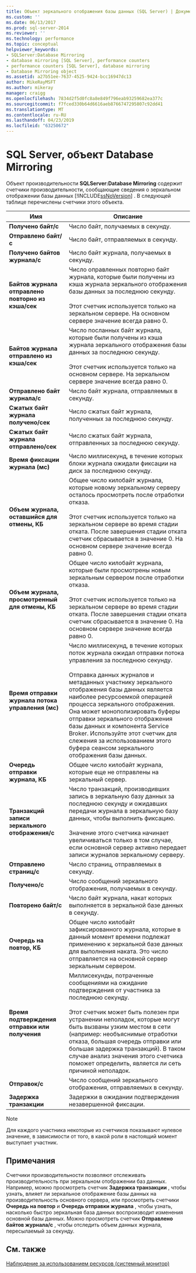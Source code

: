 ```yaml
---
title: Объект зеркального отображения базы данных (SQL Server) | Документация Майкрософт
ms.custom: ''
ms.date: 06/13/2017
ms.prod: sql-server-2014
ms.reviewer: ''
ms.technology: performance
ms.topic: conceptual
helpviewer_keywords:
- SQLServer:Database Mirroring
- database mirroring [SQL Server], performance counters
- performance counters [SQL Server], database mirroring
- Database Mirroring object
ms.assetid: a27b51ee-7637-4525-9424-bcc16947dc13
author: MikeRayMSFT
ms.author: mikeray
manager: craigg
ms.openlocfilehash: 7834d2f5d0fc8a8e849f796eab93259682ea377c
ms.sourcegitcommit: f7fced330b64d6616aeb8766747295807c92dd41
ms.translationtype: MT
ms.contentlocale: ru-RU
ms.lasthandoff: 04/23/2019
ms.locfileid: "63250672"
---
```

# <a name="sql-server-database-mirroring-object"></a>SQL Server, объект Database Mirroring
  Объект производительности **SQLServer:Database Mirroring** содержит счетчики производительности, сообщающие сведения о зеркальном отображении базы данных [!INCLUDE[ssNoVersion](../../includes/ssnoversion-md.md)] . В следующей таблице перечислены счетчики этого объекта.  
  
|Имя|Описание|  
|----------|-----------------|  
|**Получено байт/с**|Число байт, получаемых в секунду.|  
|**Отправлено байт/с**|Число байт, отправляемых в секунду.|  
|**Получено байтов журнала/с**|Число байт журнала, получаемых в секунду.|  
|**Байтов журнала отправлено повторно из кэша/сек**|Число оправленных повторно байт журнала, которые были получены из кэша журнала зеркального отображения базы данных за последнюю секунду.<br /><br /> Этот счетчик используется только на зеркальном сервере. На основном сервере значение всегда равно 0.|  
|**Байтов журнала отправлено из кэша/сек**|Число посланных байт журнала, которые были получены из кэша журнала зеркального отображения базы данных за последнюю секунду.<br /><br /> Этот счетчик используется только на основном сервере. На зеркальном сервере значение всегда равно 0.|  
|**Отправлено байт журнала/с**|Число байт журнала, отправляемых в секунду.|  
|**Сжатых байт журнала получено/сек**|Число сжатых байт журнала, полученных за последнюю секунду.|  
|**Сжатых байт журнала отправлено/сек**|Число сжатых байт журнала, отправленных за последнюю секунду.|  
|**Время фиксации журнала (мс)**|Число миллисекунд, в течение которых блоки журнала ожидали фиксации на диск за последнюю секунду.|  
|**Объем журнала, оставшийся для отмены, КБ**|Общее число килобайт журнала, которые новому зеркальному серверу осталось просмотреть после отработки отказа.<br /><br /> Этот счетчик используется только на зеркальном сервере во время стадии отката. После завершения стадии отката счетчик сбрасывается в значение 0. На основном сервере значение всегда равно 0.|  
|**Объем журнала, просмотренный для отмены, КБ**|Общее число килобайт журнала, которые были просмотрены новым зеркальным сервером после отработки отказа.<br /><br /> Этот счетчик используется только на зеркальном сервере во время стадии отката. После завершения стадии отката счетчик сбрасывается в значение 0. На основном сервере значение всегда равно 0.|  
|**Время отправки журнала потока управления (мс)**|Число миллисекунд, в течение которых поток журнала ожидал отправки потока управления за последнюю секунду.<br /><br /> Отправка данных журналов и метаданных участнику зеркального отображения базы данных является наиболее ресурсоемкой операцией процесса зеркального отображения. Она может монополизировать буферы отправки зеркального отображения базы данных и компонента Service Broker. Используйте этот счетчик для слежения за использованием этого буфера сеансом зеркального отображения базы данных.|  
|**Очередь отправки журнала, КБ**|Общее число килобайт журнала, которые еще не отправлены на зеркальный сервер.|  
|**Транзакций записи зеркального отображения/с**|Число транзакций, производивших запись в зеркальную базу данных за последнюю секунду и ожидавших передачи журнала в зеркальную базу данных, чтобы выполнить фиксацию.<br /><br /> Значение этого счетчика начинает увеличиваться только в том случае, если основной сервер активно передает записи журналов зеркальному серверу.|  
|**Отправлено страниц/с**|Число страниц, отправляемых в секунду.|  
|**Получено/с**|Число сообщений зеркального отображения, получаемых в секунду.|  
|**Повторено байт/с**|Число байт журнала, накат которых выполняется в зеркальной базе данных в секунду.|  
|**Очередь на повтор, КБ**|Общее число килобайт зафиксированного журнала, которые в данный момент времени подлежат применению к зеркальной базе данных для выполнения наката. Это число отправляется на основной сервер зеркальным сервером.|  
|**Время подтверждения отправки или получения**|Миллисекунды, потраченные сообщениями на ожидание подтверждения от участника за последнюю секунду.<br /><br /> Этот счетчик может быть полезен при устранении неполадок, которые могут быть вызваны узким местом в сети (например: необъяснимые отработки отказа, большая очередь отправки или большая задержка транзакций). В таком случае анализ значения этого счетчика поможет определить, является ли сеть причиной неполадок.|  
|**Отправок/с**|Число сообщений зеркального отображения, отправляемых в секунду.|  
|**Задержка транзакции**|Задержки в ожидании подтверждения незавершенной фиксации.|  
  
> [!NOTE]  
>  Для каждого участника некоторые из счетчиков показывают нулевое значение, в зависимости от того, в какой роли в настоящий момент выступает участник.  
  
## <a name="remarks"></a>Примечания  
 Счетчики производительности позволяют отслеживать производительность при зеркальном отображении баз данных. Например, можно просмотреть счетчик **Задержка транзакции** , чтобы узнать, влияет ли зеркальное отображение базы данных на производительность основного сервера, или просмотреть счетчики **Очередь на повтор** и **Очередь отправки журнала** , чтобы узнать, насколько быстро зеркальная база данных воспроизводит изменения основной базы данных. Можно просмотреть счетчик **Отправлено байтов журнала/с** , чтобы отследить объем данных журнала, пересылаемый за секунду.  
  
## <a name="see-also"></a>См. также  
 [Наблюдение за использованием ресурсов (системный монитор)](monitor-resource-usage-system-monitor.md)  
  
  
